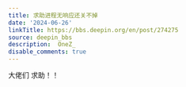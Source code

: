 ```yaml
---
title: 求助进程无响应还关不掉
date: '2024-06-26'
linkTitle: https://bbs.deepin.org/en/post/274275
source: deepin_bbs
description:  OneZ_ 
disable_comments: true
---
```

大佬们 求助！！  
